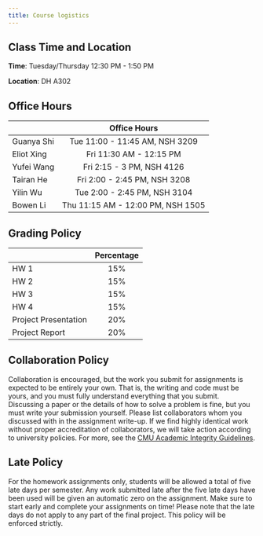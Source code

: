 ```yaml
---
title: Course logistics
---
```


## Class Time and Location

**Time**: Tuesday/Thursday 12:30 PM - 1:50 PM

**Location**: DH A302



## Office Hours


|         |  Office Hours    |
| ------------- | :-----------: |
| Guanya Shi     | Tue 11:00 - 11:45 AM, NSH 3209 | 
| Eliot Xing     | Fri 11:30 AM - 12:15 PM |
| Yufei Wang    | Fri 2:15 - 3 PM, NSH 4126 |
| Tairan He | Fri 2:00 - 2:45 PM, NSH 3208 |
| Yilin Wu | Tue 2:00 - 2:45 PM, NSH 3104 |
| Bowen Li | Thu 11:15 AM - 12:00 PM, NSH 1505 |

<!-- ### Class Forum

Forums are on [Piazza](https://piazza.com/cmu/fall2024/16831/resources)(sign up with your andrew email address). Please checkout the Piazza regularly, we will make new annoncements on piazza. We encourage you to engage in discussions on Piazza as well, which will count towards class participation credit.  -->

## Grading Policy

<!-- |         |      Percentage      |
| ------------- | :-----------: |
| Assignments    | 65% | 
| Project     |   35%    | -->

|         |      Percentage      |
| ------------- | :-----------: |
| HW 1    | 15% | 
| HW 2    | 15% | 
| HW 3    | 15% | 
| HW 4    | 15% | 
| Project Presentation   |   20%    |
| Project Report | 20% | 

## Collaboration Policy
Collaboration is encouraged, but the work you submit for assignments is expected to be entirely your own. That is, the writing and code must be yours, and you must fully understand everything that you submit. Discussing a paper or the details of how to solve a problem is fine, but you must write your submission yourself. Please list collaborators whom you discussed with in the assignment write-up. If we find highly identical work without proper accreditation of collaborators, we will take action according to university policies. For more, see the [CMU Academic Integrity Guidelines](https://www.cmu.edu/policies/student-and-student-life/academic-integrity.html).

## Late Policy
For the homework assignments only, students will be allowed a total of five late days per semester. Any work submitted late after the five late days have been used will be given an automatic zero on the assignment. Make sure to start early and complete your assignments on time! Please note that the late days do not apply to any part of the final project. This policy will be enforced strictly.
